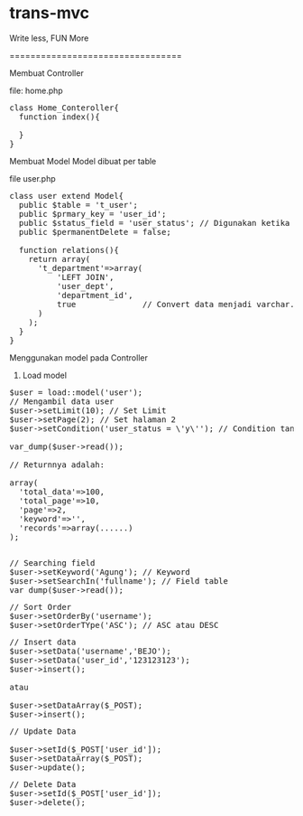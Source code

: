 trans-mvc
=========

Write less, FUN More

=================================

Membuat Controller 

file: home.php
<pre>
class Home_Conteroller{
  function index(){
  
  }
}
</pre>

Membuat Model
Model dibuat per table

file user.php
<pre>
class user extend Model{
  public $table = 't_user';
  public $prmary_key = 'user_id';
  public $status_field = 'user_status'; // Digunakan ketika opsi permanentDelete = false. Data tidak akan dihapus dari database hanya akan diberi value d
  public $permanentDelete = false;
  
  function relations(){
    return array(
      't_department'=>array(
          'LEFT JOIN',
          'user_dept',
          'department_id',
          true              // Convert data menjadi varchar. ini agar tidak terjadi error ketika kedua field yang di join memiliki tipe data yang berbeda
      )
    );
  }
}
</pre>
Menggunakan model pada Controller

1. Load model

<pre>
$user = load::model('user');
// Mengambil data user
$user->setLimit(10); // Set Limit
$user->setPage(2); // Set halaman 2
$user->setCondition('user_status = \'y\''); // Condition tanpa WHERE

var_dump($user->read());

// Returnnya adalah:

array(
  'total_data'=>100,
  'total_page'=>10,
  'page'=>2,
  'keyword'=>'',
  'records'=>array(......)
);

</pre>
<pre>
// Searching field
$user->setKeyword('Agung'); // Keyword
$user->setSearchIn('fullname'); // Field table
var_dump($user->read());
</pre>
<pre>
// Sort Order
$user->setOrderBy('username');
$user->setOrderTYpe('ASC'); // ASC atau DESC
</pre>
<pre>
// Insert data
$user->setData('username','BEJO');
$user->setData('user_id','123123123');
$user->insert();

atau 

$user->setDataArray($_POST);
$user->insert();
</pre>
<pre>
// Update Data

$user->setId($_POST['user_id']);
$user->setDataArray($_POST);
$user->update();
</pre>
<pre>
// Delete Data
$user->setId($_POST['user_id']);
$user->delete();

</pre>




